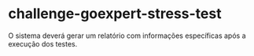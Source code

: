 # challenge-goexpert-stress-test
O sistema deverá gerar um relatório com informações específicas após a execução dos testes.
